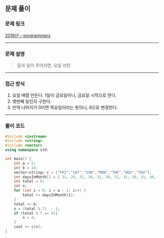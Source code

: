 ##  문제 풀이

###  문제 링크  
[2016년 – programmers](https://school.programmers.co.kr/learn/courses/30/lessons/12901)

---

###  문제 설명  
> 달과 일이 주어지면, 요일 리턴
---

###  접근 방식  
1. 요일 배열 만든다. 1일이 금요일이니, 금요일 시작으로 한다.
2. 몇번째 일인지 구한다.
3. 만약 나머지가 0이면 목요일이라는 뜻이니, 6으로 변경한다.
---

### 풀이 코드

```cpp
#include <iostream>
#include <string>
#include <vector>
using namespace std;

int main() {
    int a = 5;
    int b = 24;
    vector<string> c = {"FRI","SAT","SUN","MON","TUE","WED","THU"};
    int daysInMonth[] = { 31, 29, 31, 30, 31, 30, 31, 31, 30, 31, 30, 31 };
    int total = 0;
    int n;
    for (int i = 0; i < a - 1; i++) {
        total += daysInMonth[i];
    }
    total += b;
    n = (total % 7)  - 1;
    if (total % 7 == 0){
        n = 6;
    }
    cout << c[n];
}
```

